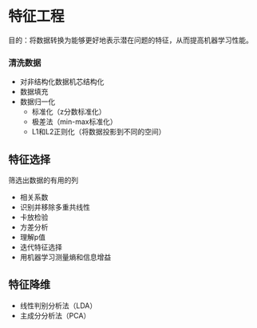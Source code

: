 # 特征工程

目的：将数据转换为能够更好地表示潜在问题的特征，从而提高机器学习性能。

### 清洗数据

* 对非结构化数据机芯结构化
* 数据填充
* 数据归一化
  * 标准化（z分数标准化）
  * 极差法（min-max标准化）
  * L1和L2正则化（将数据投影到不同的空间）

## 特征选择

筛选出数据的有用的列

* 相关系数
* 识别并移除多重共线性
* 卡放检验
* 方差分析
* 理解p值
* 迭代特征选择
* 用机器学习测量熵和信息增益

## 特征降维

* 线性判别分析法（LDA）
* 主成分分析法（PCA）

